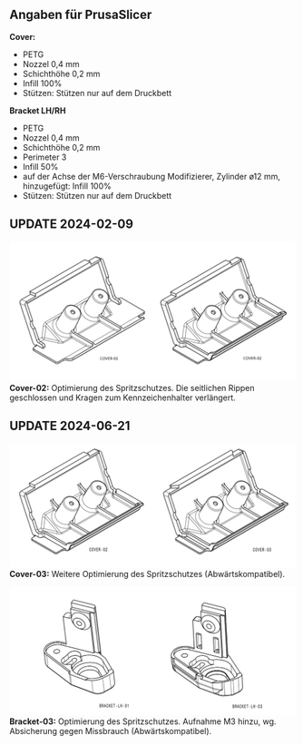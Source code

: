 ## Angaben für PrusaSlicer

**Cover:**
* PETG
* Nozzel 0,4 mm
* Schichthöhe 0,2 mm
* Infill 100%
* Stützen: Stützen nur auf dem Druckbett

**Bracket LH/RH**
* PETG
* Nozzel 0,4 mm
* Schichthöhe 0,2 mm
* Perimeter 3
* Infill 50%
* auf der Achse der M6-Verschraubung Modifizierer, Zylinder ø12 mm, hinzugefügt: Infill 100%
* Stützen: Stützen nur auf dem Druckbett

## UPDATE 2024-02-09
![Adaption](../images/mod-cover-02.png)
**Cover-02:** Optimierung des Spritzschutzes. Die seitlichen Rippen geschlossen und Kragen zum Kennzeichenhalter verlängert.

## UPDATE 2024-06-21
![Adaption](../images/mod-cover-03.png)
**Cover-03:** Weitere Optimierung des Spritzschutzes (Abwärtskompatibel).

![Adaption](../images/mod-bracket-03.png)
**Bracket-03:** Optimierung des Spritzschutzes. Aufnahme M3 hinzu, wg. Absicherung gegen Missbrauch (Abwärtskompatibel).
